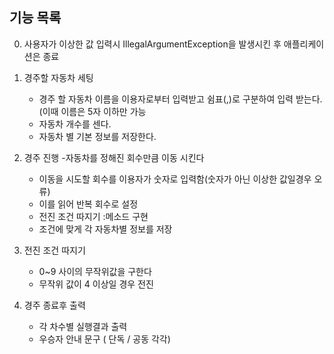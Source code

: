## 기능 목록

0. 사용자가 이상한 값 입력시 IllegalArgumentException을 발생시킨 후 애플리케이션은 종료

1. 경주할 자동차 세팅
   - 경주 할 자동차 이름을 이용자로부터 입력받고 쉼표(,)로 구분하여 입력 받는다.(이때 이름은 5자 이하만 가능
   - 자동차 개수를 센다.
   - 자동차 별 기본 정보를 저장한다.

2. 경주 진행 -자동차를 정해진 회수만큼 이동 시킨다 
   - 이동을 시도할 회수를 이용자가 숫자로 입력함(숫자가 아닌 이상한 값일경우 오류)
   - 이를 읽어 반복 회수로 설정
   - 전진 조건 따지기 :메소드 구현
   - 조건에 맞게 각 자동차별 정보를 저장

3. 전진 조건 따지기 
    - 0~9 사이의 무작위값을 구한다
    - 무작위 값이 4 이상일 경우 전진

4. 경주 종료후 출력 
   - 각 차수별 실행결과 출력
   - 우승자 안내 문구 ( 단독 / 공동 각각)